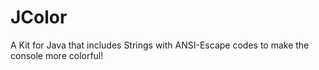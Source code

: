 # JColor
A Kit for Java that includes Strings 
with ANSI-Escape codes to make the 
console more colorful!
